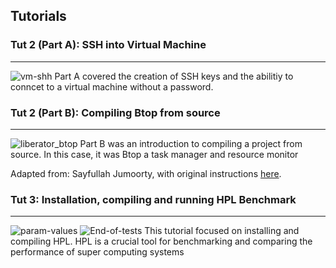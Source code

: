 ## Tutorials

### Tut 2 (Part A): SSH into Virtual Machine
---

![vm-shh](https://github.com/user-attachments/assets/f9f4a012-4dea-427c-bf15-965a74eecbd5)
Part A covered the creation of SSH keys and the abilitiy to conncet to a virtual machine without a password.

### Tut 2 (Part B): Compiling Btop from source
---

![liberator_btop](https://github.com/user-attachments/assets/f5e8b107-47ee-4e69-bbe5-ea5def2b0259)
Part B was an introduction to compiling a project from source. In this case, it was Btop a task manager and resource monitor

Adapted from: Sayfullah Jumoorty, with original instructions [here](https://github.com/aristocratos/btop#compilation-linux).

### Tut 3: Installation, compiling and running HPL Benchmark
---

![param-values](https://github.com/user-attachments/assets/03c3a855-5998-4387-b160-8c8477193750)
![End-of-tests](https://github.com/user-attachments/assets/f8a2b20b-6ad8-499d-8b0f-74c3efdba8d8)
This tutorial focused on installing and compiling HPL. HPL is a crucial tool for benchmarking and comparing the performance of super computing systems

